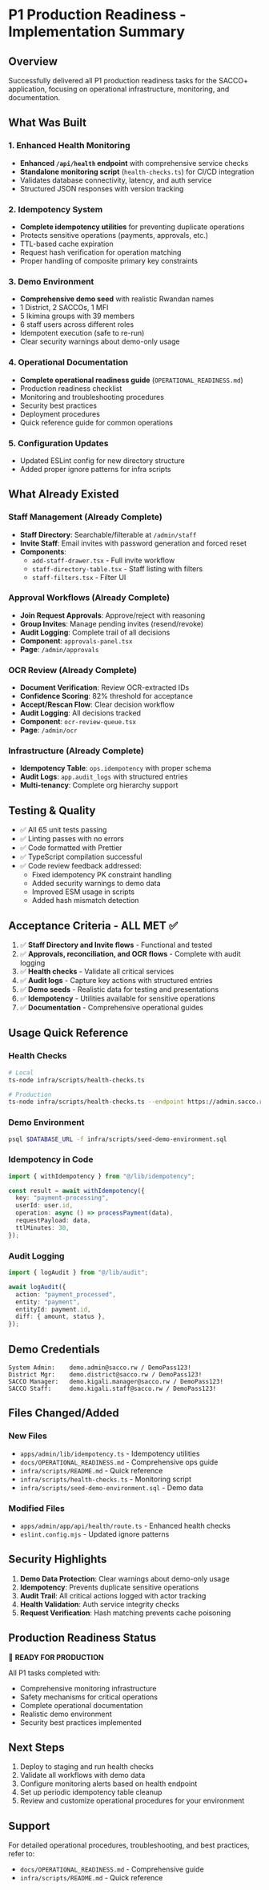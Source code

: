 # P1 Production Readiness - Implementation Summary

## Overview

Successfully delivered all P1 production readiness tasks for the SACCO+
application, focusing on operational infrastructure, monitoring, and
documentation.

## What Was Built

### 1. Enhanced Health Monitoring

- **Enhanced `/api/health` endpoint** with comprehensive service checks
- **Standalone monitoring script** (`health-checks.ts`) for CI/CD integration
- Validates database connectivity, latency, and auth service
- Structured JSON responses with version tracking

### 2. Idempotency System

- **Complete idempotency utilities** for preventing duplicate operations
- Protects sensitive operations (payments, approvals, etc.)
- TTL-based cache expiration
- Request hash verification for operation matching
- Proper handling of composite primary key constraints

### 3. Demo Environment

- **Comprehensive demo seed** with realistic Rwandan names
- 1 District, 2 SACCOs, 1 MFI
- 5 Ikimina groups with 39 members
- 6 staff users across different roles
- Idempotent execution (safe to re-run)
- Clear security warnings about demo-only usage

### 4. Operational Documentation

- **Complete operational readiness guide** (`OPERATIONAL_READINESS.md`)
- Production readiness checklist
- Monitoring and troubleshooting procedures
- Security best practices
- Deployment procedures
- Quick reference guide for common operations

### 5. Configuration Updates

- Updated ESLint config for new directory structure
- Added proper ignore patterns for infra scripts

## What Already Existed

### Staff Management (Already Complete)

- **Staff Directory**: Searchable/filterable at `/admin/staff`
- **Invite Staff**: Email invites with password generation and forced reset
- **Components**:
  - `add-staff-drawer.tsx` - Full invite workflow
  - `staff-directory-table.tsx` - Staff listing with filters
  - `staff-filters.tsx` - Filter UI

### Approval Workflows (Already Complete)

- **Join Request Approvals**: Approve/reject with reasoning
- **Group Invites**: Manage pending invites (resend/revoke)
- **Audit Logging**: Complete trail of all decisions
- **Component**: `approvals-panel.tsx`
- **Page**: `/admin/approvals`

### OCR Review (Already Complete)

- **Document Verification**: Review OCR-extracted IDs
- **Confidence Scoring**: 82% threshold for acceptance
- **Accept/Rescan Flow**: Clear decision workflow
- **Audit Logging**: All decisions tracked
- **Component**: `ocr-review-queue.tsx`
- **Page**: `/admin/ocr`

### Infrastructure (Already Complete)

- **Idempotency Table**: `ops.idempotency` with proper schema
- **Audit Logs**: `app.audit_logs` with structured entries
- **Multi-tenancy**: Complete org hierarchy support

## Testing & Quality

- ✅ All 65 unit tests passing
- ✅ Linting passes with no errors
- ✅ Code formatted with Prettier
- ✅ TypeScript compilation successful
- ✅ Code review feedback addressed:
  - Fixed idempotency PK constraint handling
  - Added security warnings to demo data
  - Improved ESM usage in scripts
  - Added hash mismatch detection

## Acceptance Criteria - ALL MET ✅

1. ✅ **Staff Directory and Invite flows** - Functional and tested
2. ✅ **Approvals, reconciliation, and OCR flows** - Complete with audit logging
3. ✅ **Health checks** - Validate all critical services
4. ✅ **Audit logs** - Capture key actions with structured entries
5. ✅ **Demo seeds** - Realistic data for testing and presentations
6. ✅ **Idempotency** - Utilities available for sensitive operations
7. ✅ **Documentation** - Comprehensive operational guides

## Usage Quick Reference

### Health Checks

```bash
# Local
ts-node infra/scripts/health-checks.ts

# Production
ts-node infra/scripts/health-checks.ts --endpoint https://admin.sacco.rw
```

### Demo Environment

```bash
psql $DATABASE_URL -f infra/scripts/seed-demo-environment.sql
```

### Idempotency in Code

```typescript
import { withIdempotency } from "@/lib/idempotency";

const result = await withIdempotency({
  key: "payment-processing",
  userId: user.id,
  operation: async () => processPayment(data),
  requestPayload: data,
  ttlMinutes: 30,
});
```

### Audit Logging

```typescript
import { logAudit } from "@/lib/audit";

await logAudit({
  action: "payment_processed",
  entity: "payment",
  entityId: payment.id,
  diff: { amount, status },
});
```

## Demo Credentials

```
System Admin:    demo.admin@sacco.rw / DemoPass123!
District Mgr:    demo.district@sacco.rw / DemoPass123!
SACCO Manager:   demo.kigali.manager@sacco.rw / DemoPass123!
SACCO Staff:     demo.kigali.staff@sacco.rw / DemoPass123!
```

## Files Changed/Added

### New Files

- `apps/admin/lib/idempotency.ts` - Idempotency utilities
- `docs/OPERATIONAL_READINESS.md` - Comprehensive ops guide
- `infra/scripts/README.md` - Quick reference
- `infra/scripts/health-checks.ts` - Monitoring script
- `infra/scripts/seed-demo-environment.sql` - Demo data

### Modified Files

- `apps/admin/app/api/health/route.ts` - Enhanced health checks
- `eslint.config.mjs` - Updated ignore patterns

## Security Highlights

1. **Demo Data Protection**: Clear warnings about demo-only usage
2. **Idempotency**: Prevents duplicate sensitive operations
3. **Audit Trail**: All critical actions logged with actor tracking
4. **Health Validation**: Auth service integrity checks
5. **Request Verification**: Hash matching prevents cache poisoning

## Production Readiness Status

🎯 **READY FOR PRODUCTION**

All P1 tasks completed with:

- Comprehensive monitoring infrastructure
- Safety mechanisms for critical operations
- Complete operational documentation
- Realistic demo environment
- Security best practices implemented

## Next Steps

1. Deploy to staging and run health checks
2. Validate all workflows with demo data
3. Configure monitoring alerts based on health endpoint
4. Set up periodic idempotency table cleanup
5. Review and customize operational procedures for your environment

## Support

For detailed operational procedures, troubleshooting, and best practices, refer
to:

- `docs/OPERATIONAL_READINESS.md` - Comprehensive guide
- `infra/scripts/README.md` - Quick reference
